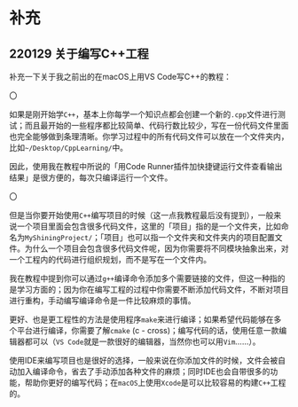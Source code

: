 # 补充

## 220129 关于编写C++工程

补充一下关于我之前出的在macOS上用VS Code写C++的教程：

〇

如果是刚开始学`C++`，基本上你每学一个知识点都会创建一个新的`.cpp`文件进行测试；而且最开始的一些程序都比较简单、代码行数比较少，写在一份代码文件里面也完全能够做到条理清晰。你学习过程中的所有代码文件可以放在一个文件夹内，比如`~/Desktop/CppLearning/`中。

因此，使用我在教程中所说的「用Code Runner插件加快捷键运行文件查看输出结果」是很方便的，每次只编译运行一个文件。

〇

但是当你要开始使用`C++`编写项目的时候（这一点我教程最后没有提到），一般来说一个项目里面会包含很多代码文件，这里的「项目」指的是一个文件夹，比如命名为`MyShiningProject/`；「项目」也可以指一个文件夹和文件夹内的项目配置文件。为什么一个项目会包含很多代码文件呢，因为你需要将不同模块抽象出来，对一个工程内的代码进行组织规划，而不是写在一个文件内。

我在教程中提到你可以通过`g++`编译命令添加多个需要链接的文件，但这一种指的是学习方面的；因为你在编写工程的过程中你需要不断添加代码文件，不断对项目进行重构，手动编写编译命令是一件比较麻烦的事情。

更好、也是更工程性的方法是使用程序`make`来进行编译；如果希望代码能够在多个平台进行编译，你需要了解`cmake` (c - cross)；编写代码的话，使用任意一款编辑器都可以（`VS Code`就是一款很好的编辑器，当然你也可以用`Vim`……）。

使用IDE来编写项目也是很好的选择，一般来说在你添加文件的时候，文件会被自动加入编译命令，省去了手动添加各种文件的麻烦；同时IDE也会自带很多的功能，帮助你更好的编写代码；在`macOS`上使用`Xcode`是可以比较容易的构建`C++`工程的。

